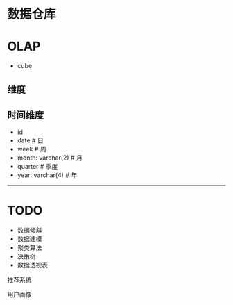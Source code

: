 # 数据仓库

# OLAP

- cube

## 维度

## 时间维度

- id
- date # 日
- week # 周 
- month: varchar(2) # 月
- quarter # 季度
- year: varchar(4) # 年

---

# TODO

- 数据倾斜
- 数据建模
- 聚类算法
- 决策树
- 数据透视表


推荐系统

用户画像

